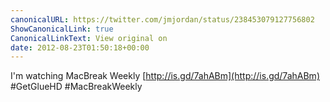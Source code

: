 ```yaml
---
canonicalURL: https://twitter.com/jmjordan/status/238453079127756802
ShowCanonicalLink: true
CanonicalLinkText: View original on
date: 2012-08-23T01:50:18+00:00
---
```

I'm watching MacBreak Weekly [http://is.gd/7ahABm](http://is.gd/7ahABm) #GetGlueHD #MacBreakWeekly